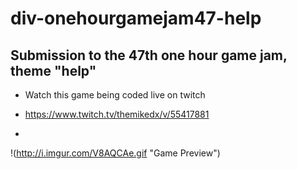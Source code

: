 # div-onehourgamejam47-help 

## Submission to the 47th one hour game jam, theme "help"

*  Watch this game being coded live on twitch

* https://www.twitch.tv/themikedx/v/55417881
* 

!(http://i.imgur.com/V8AQCAe.gif "Game Preview")
